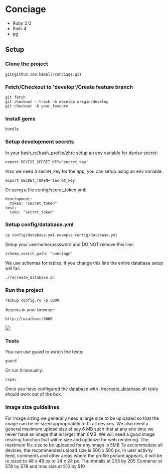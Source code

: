 # Conciage

- Ruby 2.0
- Rails 4
- pg

## Setup

### Clone the project

    git@github.com:bemall/conciage.git

### Fetch/Checkout to 'develop'/Create feature branch

    git fetch
    git checkout --track -b develop origin/develop
    git checkout -b your_feature

### Install gems

    bundle

### Setup development secrets

In your bash_rc/bash_profile/zhrc setup an env variable for devise secret:

    export DEVISE_SECRET_KEY='secret_key'

Also we need a secret_key for the app, you can setup using an env variable:

    export SECRET_TOKEN='secret_key'

Or using a file config/secret_token.yml:

    development:
      token: "secret_token"
    test:
      toke: "secret_token"

### Setup config/database.yml

    cp config/database.yml.example config/database.yml

Setup your username/password and DO NOT remove this line:

    schema_search_path: "conciage"

We use schemas for tables, if you change this line the entire database setup will fail.

    ./recreate_database.sh

### Run the project

    rackup config.ru -p 3000

Access in your browser:

    http://localhost:3000

![](http://screencloud.net/img/screenshots/5227736aea6ddfea07118d69a02925f3.png)

### Tests

You can use guard to watch the tests:

    guard

Or run it manually:

    rspec

Once you have configured the database with ./recreate_database.sh tests should work out of the box.

### Image size guidelines

For image sizing we generally need a large size to be uploaded so that the image can be re-sized appropriately to fit all devices.
We also need a general maximum upload size of say 6 MB such that at any one time we never have an image that is larger than 6MB.
We will need a good image resizing function that will re size and optimize for web rendering.
The maximum file size to be uploaded for any image is 5MB
To accommodate all devices, the recommended upload size is 500 x 500 px,
In user activity feed, comments and other areas where the profile picture appears, it will be re sized to 48 x 48 px or 24 x 24 px.
Thumbnails at 205 by 205
Container at 578 by 578 and max size at 510 by 510

